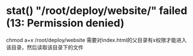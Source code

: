 # stat() "/root/deploy/website/" failed (13: Permission denied)
chmod a+x /root/deploy/website
需要对index.html的父目录有x权限才能进入该目录，然后读取该目录下的文件
